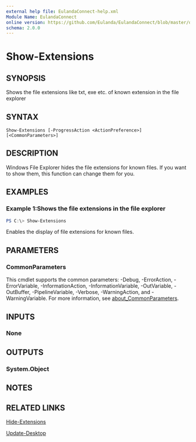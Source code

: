 ```yaml
---
external help file: EulandaConnect-help.xml
Module Name: EulandaConnect
online version: https://github.com/Eulanda/EulandaConnect/blob/master/docs/Show-Extensiom.md
schema: 2.0.0
---
```


# Show-Extensions

## SYNOPSIS
Shows the file extensions like txt, exe etc. of known extension in the file explorer

## SYNTAX

```
Show-Extensions [-ProgressAction <ActionPreference>] [<CommonParameters>]
```

## DESCRIPTION
Windows File Explorer hides the file extensions for known files. If you want to show them, this function can change them for you.

## EXAMPLES

### Example 1:Shows the file extensions in the file explorer
```powershell
PS C:\> Show-Extensions
```

Enables the display of file extensions for known files.

## PARAMETERS


### CommonParameters
This cmdlet supports the common parameters: -Debug, -ErrorAction, -ErrorVariable, -InformationAction, -InformationVariable, -OutVariable, -OutBuffer, -PipelineVariable, -Verbose, -WarningAction, and -WarningVariable. For more information, see [about_CommonParameters](http://go.microsoft.com/fwlink/?LinkID=113216).

## INPUTS

### None

## OUTPUTS

### System.Object
## NOTES

## RELATED LINKS

[Hide-Extensions](./functions/Hide-Extensions.md)

[Update-Desktop](./functions/Update-Desktop.md)

